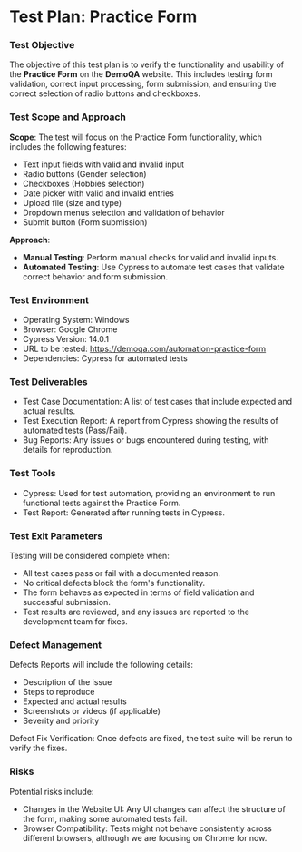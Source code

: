# Test Plan: Practice Form
### Test Objective
The objective of this test plan is to verify the functionality and usability of the **Practice Form** on the **DemoQA** website. This includes testing form validation, correct input processing, form submission, and ensuring the correct selection of radio buttons and checkboxes.

### Test Scope and Approach
**Scope**: The test will focus on the Practice Form functionality, which includes the following features:

- Text input fields with valid and invalid input
- Radio buttons (Gender selection)
- Checkboxes (Hobbies selection)
- Date picker with valid and invalid entries
- Upload file (size and type)
- Dropdown menus selection and validation of behavior
- Submit button (Form submission)

**Approach**:

- **Manual Testing**: Perform manual checks for valid and invalid inputs.
- **Automated Testing**: Use Cypress to automate test cases that validate correct behavior and form submission.

### Test Environment
- Operating System: Windows
- Browser: Google Chrome 
- Cypress Version: 14.0.1 
- URL to be tested: https://demoqa.com/automation-practice-form
- Dependencies: Cypress for automated tests

### Test Deliverables
- Test Case Documentation: A list of test cases that include expected and actual results.
- Test Execution Report: A report from Cypress showing the results of automated tests (Pass/Fail).
- Bug Reports: Any issues or bugs encountered during testing, with details for reproduction.

### Test Tools
- Cypress: Used for test automation, providing an environment to run functional tests against the Practice Form.
- Test Report: Generated after running tests in Cypress.

### Test Exit Parameters
Testing will be considered complete when:

- All test cases pass or fail with a documented reason.
- No critical defects block the form's functionality.
- The form behaves as expected in terms of field validation and successful submission.
- Test results are reviewed, and any issues are reported to the development team for fixes.

### Defect Management

Defects Reports will include the following details:
- Description of the issue
- Steps to reproduce
- Expected and actual results
- Screenshots or videos (if applicable)
- Severity and priority

Defect Fix Verification: Once defects are fixed, the test suite will be rerun to verify the fixes.

### Risks
Potential risks include:

- Changes in the Website UI: Any UI changes can affect the structure of the form, making some automated tests fail.
- Browser Compatibility: Tests might not behave consistently across different browsers, although we are focusing on Chrome for now.


